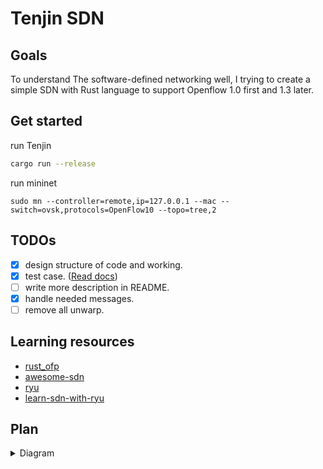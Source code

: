 # Tenjin SDN

## Goals

To understand The software-defined networking well, I trying to create a simple SDN with Rust language to support Openflow 1.0 first and 1.3 later.

## Get started

run Tenjin

```bash
cargo run --release
```

run mininet

```
sudo mn --controller=remote,ip=127.0.0.1 --mac --switch=ovsk,protocols=OpenFlow10 --topo=tree,2
```

## TODOs

- [x] design structure of code and working.
- [x] test case. ([Read docs](https://doc.rust-lang.org/book/ch11-01-writing-tests.html))
- [ ] write more description in README.
- [x] handle needed messages.
- [ ] remove all unwarp.

## Learning resources

- [rust_ofp](https://github.com/baxtersa/rust_ofp)
- [awesome-sdn](https://github.com/sdnds-tw/awesome-sdn)
- [ryu](https://github.com/faucetsdn/ryu)
- [learn-sdn-with-ryu](https://github.com/knetsolutions/learn-sdn-with-ryu)

## Plan

<details>
<summary>Diagram</summary>

```mermaid
stateDiagram
con: Controller
conf10: Controller frame 10
conf13: Controller frame 13

ofp10: Openflow Manager 10
ofp13: Openflow Manager 13

ofpv10_h: openflow v1.0 header
ofpv10_e: openflow v1.0 Event

ofpv13_h: openflow v1.3 header
ofpv13_e: openflow v1.3 Event

[*] --> con
con --> conf10
conf10 --> ofp10
ofp10 --> ofpv10_h
ofp10 --> ofpv10_e

con --> conf13
conf13 --> ofp13
ofp13 --> ofpv13_h
ofp13 --> ofpv13_e

```

</details>
